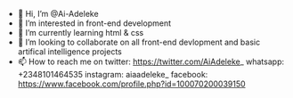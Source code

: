- 👋 Hi, I’m @Ai-Adeleke
- 👀 I’m interested in front-end development 
- 🌱 I’m currently learning html & css
- 💞️ I’m looking to collaborate on all front-end devlopment and basic artifical intelligence projects 
- 📫 How to reach me on twitter: https://twitter.com/AiAdeleke_
                         whatsapp: +2348101464535
                         instagram: aiaadeleke_
                         facebook: https://www.facebook.com/profile.php?id=100070200039150


<!---
Ai-Adeleke/Ai-Adeleke is a ✨ special ✨ repository because its `README.md` (this file) appears on your GitHub profile.
You can click the Preview link to take a look at your changes.
--->
